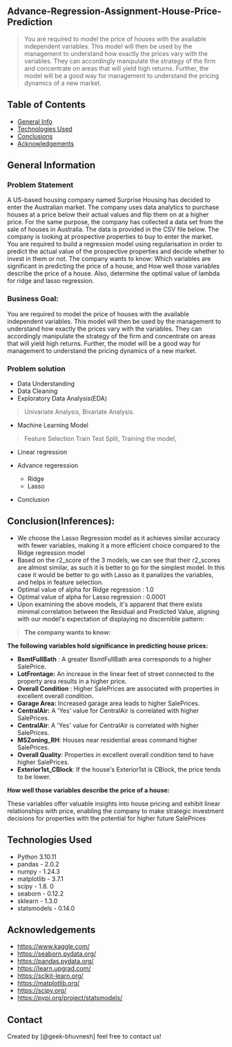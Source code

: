 ## Advance-Regression-Assignment-House-Price-Prediction


> You are required to model the price of houses with the available independent variables. This model will then be used by the management to understand how exactly the prices vary with the variables. They can accordingly manipulate the strategy of the firm and concentrate on areas that will yield high returns. Further, the model will be a good way for management to understand the pricing dynamics of a new market.


## Table of Contents
* [General Info](#general-information)
* [Technologies Used](#technologies-used)
* [Conclusions](#conclusions)
* [Acknowledgements](#acknowledgements)


## General Information

### Problem Statement
A US-based housing company named Surprise Housing has decided to enter the Australian market. The company uses data analytics to purchase houses at a price below their actual values and flip them on at a higher price. For the same purpose, the company has collected a data set from the sale of houses in Australia. The data is provided in the CSV file below.
The company is looking at prospective properties to buy to enter the market. You are required to build a regression model using regularisation in order to predict the actual value of the prospective properties and decide whether to invest in them or not.
The company wants to know:
Which variables are significant in predicting the price of a house, and
How well those variables describe the price of a house.
Also, determine the optimal value of lambda for ridge and lasso regression.

### Business Goal:
 You are required to model the price of houses with the available independent variables. This model will then be used by the management to understand how exactly the prices vary with the variables. They can accordingly manipulate the strategy of the firm and concentrate on areas that will yield high returns. Further, the model will be a good way for management to understand the pricing dynamics of a new market.

### Problem solution

- Data Understanding
- Data Cleaning
- Exploratory Data Analysis(EDA)

>  Univariate Analysis,
>  Bivariate Analysis.

- Machine Learning Model

> Feature Selection
> Train Test Split,
> Training the model,

- Linear regression
- Advance regeression
  - Ridge
  - Lasso 

- Conclusion

## Conclusion(Inferences):
 - We choose the Lasso Regression model as it achieves similar accuracy with fewer variables, making it a more efficient choice compared to the Ridge regression model
 - Based on the r2_score of the 3 models, we can see that their r2_scores are almost similar, as such it is better to go for the simplest model. In this case it would be better to go with Lasso as it panalizes the variables, and helps in feature selection.
- Optimal value of alpha for Ridge regression : 1.0
- Optimal value of alpha for Lasso regression : 0.0001
- Upon examining the above models, it's apparent that there exists minimal correlation between the Residual and Predicted Value, aligning with our model's expectation of displaying no discernible pattern:

> **The company wants to know:**

**The following variables hold significance in predicting house prices:**

- **BsmtFullBath** : A greater BsmtFullBath area corresponds to a higher SalePrice.
- **LotFrontage:** An increase in the linear feet of street connected to the property area results in a higher price.
- **Overall Condition** : Higher SalePrices are associated with properties in excellent overall condition.
- **Garage Area:** Increased garage area leads to higher SalePrices.
- **CentralAir:** A 'Yes' value for CentralAir is correlated with higher SalePrices.
- **CentralAir**: A 'Yes' value for CentralAir is correlated with higher SalePrices.
- **MSZoning_RH**: Houses near residential areas command higher SalePrices.
- **Overall Quality**: Properties in excellent overall condition tend to have higher SalePrices.
- **Exterior1st_CBlock**: If the house's Exterior1st is CBlock, the price tends to be lower.

**How well those variables describe the price of a house:**

These variables offer valuable insights into house pricing and exhibit linear relationships with price, enabling the company to make strategic investment decisions for properties with the potential for higher future SalePrices

## Technologies Used
- Python 3.10.11
- pandas - 2.0.2
- numpy - 1.24.3
- matplotlib - 3.7.1
- scipy - 1.8. 0
- seaborn - 0.12.2
- sklearn - 1.3.0
- statsmodels - 0.14.0

## Acknowledgements

- https://www.kaggle.com/
- https://seaborn.pydata.org/
- https://pandas.pydata.org/
- https://learn.upgrad.com/
- https://scikit-learn.org/
- https://matplotlib.org/
- https://scipy.org/
- https://pypi.org/project/statsmodels/

## Contact

Created by [@geek-bhuvnesh] feel free to contact us!
